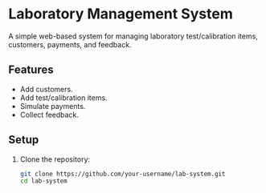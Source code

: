 # Laboratory Management System

A simple web-based system for managing laboratory test/calibration items, customers, payments, and feedback.

## Features
- Add customers.
- Add test/calibration items.
- Simulate payments.
- Collect feedback.

## Setup
1. Clone the repository:
   ```bash
   git clone https://github.com/your-username/lab-system.git
   cd lab-system

